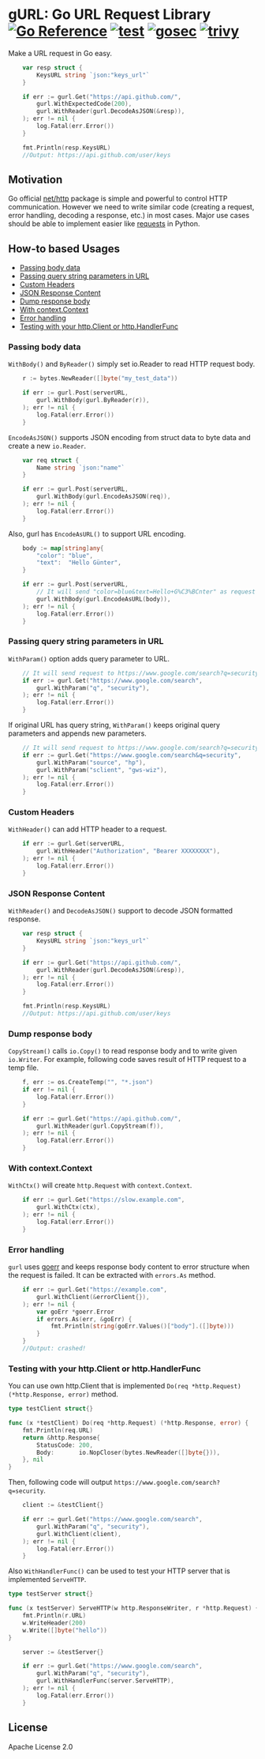 # gURL: Go URL Request Library <!-- omit in toc --> [![Go Reference](https://pkg.go.dev/badge/github.com/m-mizutani/gurl.svg)](https://pkg.go.dev/github.com/m-mizutani/gurl) [![test](https://github.com/m-mizutani/gurl/actions/workflows/test.yml/badge.svg)](https://github.com/m-mizutani/gurl/actions/workflows/test.yml) [![gosec](https://github.com/m-mizutani/gurl/actions/workflows/gosec.yml/badge.svg)](https://github.com/m-mizutani/gurl/actions/workflows/gosec.yml) [![trivy](https://github.com/m-mizutani/gurl/actions/workflows/trivy.yml/badge.svg)](https://github.com/m-mizutani/gurl/actions/workflows/trivy.yml)

Make a URL request in Go easy.

```go
	var resp struct {
		KeysURL string `json:"keys_url"`
	}

	if err := gurl.Get("https://api.github.com/",
		gurl.WithExpectedCode(200),
		gurl.WithReader(gurl.DecodeAsJSON(&resp)),
	); err != nil {
		log.Fatal(err.Error())
	}

	fmt.Println(resp.KeysURL)
	//Output: https://api.github.com/user/keys
```

## Motivation <!-- omit in toc -->

Go official [net/http](https://pkg.go.dev/net/http) package is simple and powerful to control HTTP communication. However we need to write similar code (creating a request, error handling, decoding a response, etc.) in most cases. Major use cases should be able to implement easier like [requests](https://requests.readthedocs.io/en/latest/) in Python.

## How-to based Usages <!-- omit in toc -->

- [Passing body data](#passing-body-data)
- [Passing query string parameters in URL](#passing-query-string-parameters-in-url)
- [Custom Headers](#custom-headers)
- [JSON Response Content](#json-response-content)
- [Dump response body](#dump-response-body)
- [With context.Context](#with-contextcontext)
- [Error handling](#error-handling)
- [Testing with your http.Client or http.HandlerFunc](#testing-with-your-httpclient-or-httphandlerfunc)

### Passing body data

`WithBody()` and `ByReader()` simply set io.Reader to read HTTP request body.

```go
	r := bytes.NewReader([]byte("my_test_data"))

	if err := gurl.Post(serverURL,
		gurl.WithBody(gurl.ByReader(r)),
	); err != nil {
		log.Fatal(err.Error())
	}
```

`EncodeAsJSON()` supports JSON encoding from struct data to byte data and create a new `io.Reader`.

```go
	var req struct {
		Name string `json:"name"`
	}

	if err := gurl.Post(serverURL,
		gurl.WithBody(gurl.EncodeAsJSON(req)),
	); err != nil {
		log.Fatal(err.Error())
	}
```

Also, gurl has `EncodeAsURL()` to support URL encoding.

```go
	body := map[string]any{
		"color": "blue",
		"text":  "Hello Günter",
	}

	if err := gurl.Post(serverURL,
		// It will send "color=blue&text=Hello+G%C3%BCnter" as request body
		gurl.WithBody(gurl.EncodeAsURL(body)),
	); err != nil {
		log.Fatal(err.Error())
	}
```

### Passing query string parameters in URL

`WithParam()` option adds query parameter to URL.

```go
	// It will send request to https://www.google.com/search?q=security
	if err := gurl.Get("https://www.google.com/search",
		gurl.WithParam("q", "security"),
	); err != nil {
		log.Fatal(err.Error())
	}
```

If original URL has query string, `WithParam()` keeps original query parameters and appends new parameters.

```go
	// It will send request to https://www.google.com/search?q=security&source=hp&sclient=gws-wiz
	if err := gurl.Get("https://www.google.com/search&q=security",
		gurl.WithParam("source", "hp"),
		gurl.WithParam("sclient", "gws-wiz"),
	); err != nil {
		log.Fatal(err.Error())
	}
```

### Custom Headers

`WithHeader()` can add HTTP header to a request.

```go
	if err := gurl.Get(serverURL,
		gurl.WithHeader("Authorization", "Bearer XXXXXXXX"),
	); err != nil {
		log.Fatal(err.Error())
	}
```

### JSON Response Content

`WithReader()` and `DecodeAsJSON()` support to decode JSON formatted response.

```go
	var resp struct {
		KeysURL string `json:"keys_url"`
	}

	if err := gurl.Get("https://api.github.com/",
		gurl.WithReader(gurl.DecodeAsJSON(&resp)),
	); err != nil {
		log.Fatal(err.Error())
	}

	fmt.Println(resp.KeysURL)
	//Output: https://api.github.com/user/keys
```

### Dump response body

`CopyStream()` calls `io.Copy()` to read response body and to write given `io.Writer`. For example, following code saves result of HTTP request to a temp file.

```go
	f, err := os.CreateTemp("", "*.json")
	if err != nil {
		log.Fatal(err.Error())
	}

	if err := gurl.Get("https://api.github.com/",
		gurl.WithReader(gurl.CopyStream(f)),
	); err != nil {
		log.Fatal(err.Error())
	}
```

### With context.Context

`WithCtx()` will create `http.Request` with `context.Context`.

```go
	if err := gurl.Get("https://slow.example.com",
	    gurl.WithCtx(ctx),
	); err != nil {
		log.Fatal(err.Error())
	}
```

### Error handling

`gurl` uses [goerr](https://github.com/m-mizutani/goerr) and keeps response body content  to error structure when the request is failed. It can be extracted with `errors.As` method.

```go
	if err := gurl.Get("https://example.com",
		gurl.WithClient(&errorClient{}),
	); err != nil {
		var goErr *goerr.Error
		if errors.As(err, &goErr) {
			fmt.Println(string(goErr.Values()["body"].([]byte)))
		}
	}
	//Output: crashed!
```

### Testing with your http.Client or http.HandlerFunc

You can use own http.Client that is implemented `Do(req *http.Request) (*http.Response, error)` method.

```go
type testClient struct{}

func (x *testClient) Do(req *http.Request) (*http.Response, error) {
	fmt.Println(req.URL)
	return &http.Response{
		StatusCode: 200,
		Body:       io.NopCloser(bytes.NewReader([]byte{})),
	}, nil
}
```

Then, following code will output `https://www.google.com/search?q=security`.

```go
	client := &testClient{}

	if err := gurl.Get("https://www.google.com/search",
		gurl.WithParam("q", "security"),
		gurl.WithClient(client),
	); err != nil {
		log.Fatal(err.Error())
	}
```

Also `WithHandlerFunc()` can be used to test your HTTP server that is implemented `ServeHTTP`.

```go
type testServer struct{}

func (x testServer) ServeHTTP(w http.ResponseWriter, r *http.Request) {
	fmt.Println(r.URL)
	w.WriteHeader(200)
	w.Write([]byte("hello"))
}
```

```go
	server := &testServer{}

	if err := gurl.Get("https://www.google.com/search",
		gurl.WithParam("q", "security"),
		gurl.WithHandlerFunc(server.ServeHTTP),
	); err != nil {
		log.Fatal(err.Error())
	}
```

## License  <!-- omit in toc -->

Apache License 2.0
